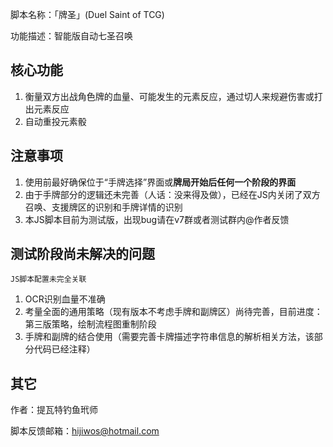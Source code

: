 脚本名称：「牌圣」(Duel Saint of TCG)

功能描述：智能版自动七圣召唤

## 核心功能

1. 衡量双方出战角色牌的血量、可能发生的元素反应，通过切人来规避伤害或打出元素反应
2. 自动重投元素骰

## 注意事项

1. 使用前最好确保位于“手牌选择”界面或**牌局开始后任何一个阶段的界面**
2. 由于手牌部分的逻辑还未完善（人话：没来得及做），已经在JS内关闭了双方召唤、支援牌区的识别和手牌详情的识别
3. 本JS脚本目前为测试版，出现bug请在v7群或者测试群内@作者反馈

## 测试阶段尚未解决的问题

```JS脚本配置未完全关联```

1. OCR识别血量不准确
2. 考量全面的通用策略（现有版本不考虑手牌和副牌区）尚待完善，目前进度：第三版策略，绘制流程图重制阶段
3. 手牌和副牌的结合使用（需要完善卡牌描述字符串信息的解析相关方法，该部分代码已经注释）

## 其它

作者：提瓦特钓鱼玳师

脚本反馈邮箱：hijiwos@hotmail.com
